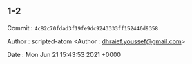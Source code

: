## 1-2 

 Commit : `4c82c70fdad3f19fe9dc9243333ff152446d9358`

 Author : scripted-atom <Author : dhraief.youssef@gmail.com> 

 Date 	: Mon Jun 21 15:43:53 2021 +0000 

